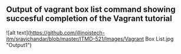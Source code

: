 ## Output of vagrant box list command showing succesful completion of the Vagrant tutorial
![alt text](https://github.com/illinoistech-itm/sravichandar/blob/master/ITMD-521/Images/Vagrant Box List.jpg "Output1")
